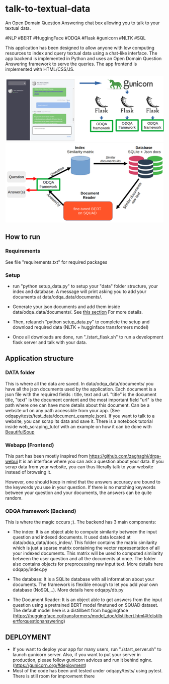# talk-to-textual-data
An Open Domain Question Answering chat box allowing you to talk to your textual data.

#NLP #BERT #HuggingFace #ODQA #Flask #gunicorn #NLTK #SQL

This application has been designed to allow anyone with low computing resources to index and query textual data using a chat-like interface. The app backend is implemented in Python and uses an Open Domain Question Answering framework to serve the queries. The app frontend is implemented with HTML/CSS/JS.

![alt text](images/frontend.png)
![alt text](images/backend.png)

## How to run
### Requirements
See file "requirements.txt" for required packages
### Setup
- run "python setup_data.py" to setup your "data" folder structure, your index and database. A message will print asking you to add your documents at data/odqa_data/documents/.

- Generate your json documents and add them inside data/odqa_data/documents/. See [this section](#anch0) For more details.

- Then, relaunch "python setup_data.py" to complete the setup and download required data (NLTK + hugginface transformers model)

- Once all downloads are done, run "./start_flask.sh" to run a development flask server and talk with your data.

## Application structure
### DATA folder <a name="anch0"></a>
This is where all the data are saved. In data/odqa_data/documents/ you have all the json documents used by the application. Each document is a json file with the required fields : title, text and url. "title" is the document title, "text" is the document content and the most important field "url" is the path where one can have more details about this document. Can be a website url on any path accessible from your app. (See odqapy/tests/test_data/document_example.json). 
If you want to talk to a website, you can scrap its data and save it. There is a notebook tutorial inside web_scraping_tuto/ with an example on how it can be done with [BeautifulSoup](https://www.crummy.com/software/BeautifulSoup/bs4/doc/)   
### Webapp (Frontend)
This part has been mostly inspired from https://github.com/zaghaghi/drqa-webui
It is an interface where you can ask a question about your data. If you scrap data from your website, you can thus literally talk to your website instead of browsing it.

However, one should keep in mind that the answers accuracy are bound to the keywords you use in your question. If there is no matching keywords between your question and your documents, the answers can be quite random.

### ODQA framework (Backend)
This is where the magic occurs ;). The backend has 3 main components:
- The index: It is an object able to compute similarity between the input question and indexed documents. It used data located at data/odqa_data/docs_index/. This folder contains the matrix similarity which is just a sparse matrix containing the vector representation of all your indexed documents. This matrix will be used to computed similarity between the user question and all the documents at once. The folder also contains objects for preprocessing raw input text.
More details here odqapy/index.py

- The database: It is a SQLite database with all information about your documents. The framework is flexible enough to let you add your own database (NoSQL,..).
More details here odqapy/db.py

- The Document Reader: It is an object able to get answers from the input question using a pretrained BERT model finetuned on SQUAD dataset. The default model here is a distillbert from huggingface (https://huggingface.co/transformers/model_doc/distilbert.html#tfdistilbertforquestionanswering)

## DEPLOYMENT

- If you want to deploy your app for many users, run "./start_server.sh" to launch gunicorn server. Also, if you want to put your server in production, please follow gunicorn advices and run it behind nginx. (https://gunicorn.org/#deployment)
- Most of the code has been unit tested under odqapy/tests/ using pytest. There is still room for improvment there
